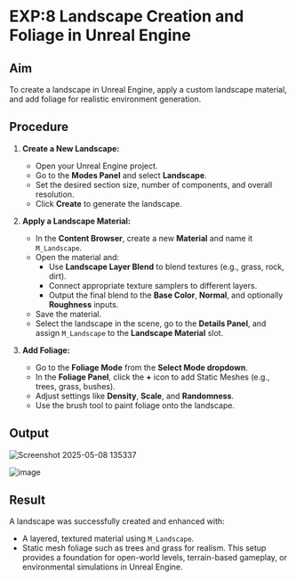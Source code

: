 # EXP:8 Landscape Creation and Foliage in Unreal Engine

## Aim
To create a landscape in Unreal Engine, apply a custom landscape material, and add foliage for realistic environment generation.

## Procedure

1. **Create a New Landscape:**
   - Open your Unreal Engine project.
   - Go to the **Modes Panel** and select **Landscape**.
   - Set the desired section size, number of components, and overall resolution.
   - Click **Create** to generate the landscape.

2. **Apply a Landscape Material:**
   - In the **Content Browser**, create a new **Material** and name it `M_Landscape`.
   - Open the material and:
     - Use **Landscape Layer Blend** to blend textures (e.g., grass, rock, dirt).
     - Connect appropriate texture samplers to different layers.
     - Output the final blend to the **Base Color**, **Normal**, and optionally **Roughness** inputs.
   - Save the material.
   - Select the landscape in the scene, go to the **Details Panel**, and assign `M_Landscape` to the **Landscape Material** slot.

3. **Add Foliage:**
   - Go to the **Foliage Mode** from the **Select Mode dropdown**.
   - In the **Foliage Panel**, click the **+** icon to add Static Meshes (e.g., trees, grass, bushes).
   - Adjust settings like **Density**, **Scale**, and **Randomness**.
   - Use the brush tool to paint foliage onto the landscape.

## Output

![Screenshot 2025-05-08 135337](https://github.com/user-attachments/assets/0b523414-9f03-42f5-b94a-20511cc851c6)



![image](https://github.com/user-attachments/assets/e42a434b-86a3-48d6-a789-f02fb7eea43d)


## Result
A landscape was successfully created and enhanced with:
- A layered, textured material using `M_Landscape`.
- Static mesh foliage such as trees and grass for realism.
This setup provides a foundation for open-world levels, terrain-based gameplay, or environmental simulations in Unreal Engine.
